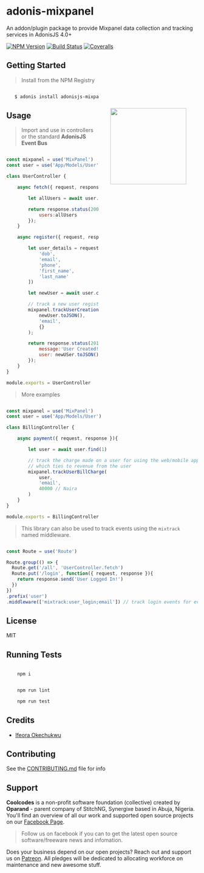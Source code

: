 # adonis-mixpanel

An addon/plugin package to provide Mixpanel data collection and tracking services in AdonisJS 4.0+

[![NPM Version][npm-image]][npm-url]
[![Build Status][travis-image]][travis-url]
[![Coveralls][coveralls-image]][coveralls-url]

<img src="http://res.cloudinary.com/adonisjs/image/upload/q_100/v1497112678/adonis-purple_pzkmzt.svg" width="200px" align="right" hspace="30px" vspace="140px">

## Getting Started

>Install from the NPM Registry

```bash

   $ adonis install adonisjs-mixpanel

```

## Usage

>Import and use in controllers or the standard **AdonisJS Event Bus**

```js

const mixpanel = use('MixPanel')
const user = use('App/Models/User')

class UserController {

    async fetch({ request, response }){

        let allUsers = await user.all()

        return response.status(200).json({
            users:allUsers
        });
    }

    async register({ request, response }) {

        let user_details = request.only([
            'dob',
            'email',
            'phone',
            'first_name',
            'last_name'
        ])

        let newUser = await user.create(user_details)

        // track a new user registered to the web/mobile app
        mixpanel.trackUserCreation(
            newUser.toJSON(), 
            'email',
            {}
        );

        return response.status(201).json({
            message:'User Created!',
            user: newUSer.toJSON()
        });
    }
}

module.exports = UserController

```

>More examples

```js

const mixpanel = use('MixPanel')
const user = use('App/Models/User')

class BillingController {

    async payment({ request, response }){

        let user = await user.find(1)

        // track the charge made on a user for using the web/mobile app
        // which ties to revenue from the user
        mixpanel.trackUserBillCharge(
            user,
            'email',
            40000 // Naira
        )
    }
}

module.exports = BillingController

```

>This library can also be used to track events using the `mixtrack` named middleware.

```js

const Route = use('Route')

Route.group(() => {
  Route.get('/all', 'UserController.fetch')
  Route.put('/login', function({ request, response }){
    return response.send('User Logged In!')
  })
})
.prefix('user')
.middleware(['mixtrack:user_login;email']) // track login events for every user via 'email'

```

## License

MIT

## Running Tests
```bash

    npm i

```

```bash

    npm run lint

    npm run test

```

## Credits

- [Ifeora Okechukwu](https://twitter.com/isocroft)
    
## Contributing

See the [CONTRIBUTING.md](https://github.com/stitchng/adonis-mixpanel/blob/master/CONTRIBUTING.md) file for info

[npm-image]: https://img.shields.io/npm/v/adonisjs-mixpanel.svg?style=flat-square
[npm-url]: https://npmjs.org/package/adonisjs-mixpanel

[travis-image]: https://img.shields.io/travis/stitchng/adonis-mixpanel/master.svg?style=flat-square
[travis-url]: https://travis-ci.org/stitchng/adonis-mixpanel

[coveralls-image]: https://img.shields.io/coveralls/stitchng/adonis-mixpanel/master.svg?style=flat-square

[coveralls-url]: https://coveralls.io/github/stitchng/adonis-mixpanel

## Support 

**Coolcodes** is a non-profit software foundation (collective) created by **Oparand** - parent company of StitchNG, Synergixe based in Abuja, Nigeria. You'll find an overview of all our work and supported open source projects on our [Facebook Page](https://www.facebook.com/coolcodes/).

>Follow us on facebook if you can to get the latest open source software/freeware news and infomation.

Does your business depend on our open projects? Reach out and support us on [Patreon](https://www.patreon.com/coolcodes/). All pledges will be dedicated to allocating workforce on maintenance and new awesome stuff.
